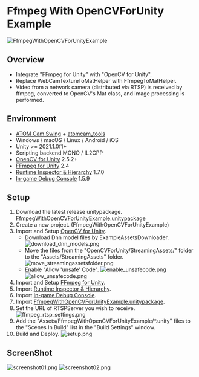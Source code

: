 # Ffmpeg With OpenCVForUnity Example
![FfmpegWithOpenCVForUnityExample](https://user-images.githubusercontent.com/7920392/221954204-416c4240-fb9b-4346-a36a-9f0951666ca4.gif)

## Overview
- Integrate "FFmpeg for Unity" with "OpenCV for Unity".
- Replace WebCamTextureToMatHelper with FfmpegToMatHelper.
- Video from a network camera (distributed via RTSP) is received by ffmpeg, converted to OpenCV's Mat class, and image processing is performed.


## Environment
- [ATOM Cam Swing](https://www.atomtech.co.jp/products/atomcamswing) + [atomcam_tools](https://github.com/mnakada/atomcam_tools)
- Windows / macOS / Linux / Android / iOS
- Unity >= 2021.1.0f1+
- Scripting backend MONO / IL2CPP
- [OpenCV for Unity](https://assetstore.unity.com/packages/tools/integration/opencv-for-unity-21088?aid=1011l4ehR) 2.5.2+
- [FFmpeg for Unity](https://assetstore.unity.com/packages/tools/video/ffmpeg-for-unity-199811) 2.4
- [Runtime Inspector & Hierarchy](https://assetstore.unity.com/packages/tools/gui/runtime-inspector-hierarchy-111349) 1.7.0
- [In-game Debug Console](https://assetstore.unity.com/packages/tools/gui/in-game-debug-console-68068#releases) 1.5.9


## Setup
1. Download the latest release unitypackage. [FfmpegWithOpenCVForUnityExample.unitypackage](https://github.com/EnoxSoftware/FfmpegWithOpenCVForUnityExample/releases)
1. Create a new project. (FfmpegWithOpenCVForUnityExample)
1. Import and Setup [OpenCV for Unity](https://assetstore.unity.com/packages/tools/integration/opencv-for-unity-21088?aid=1011l4ehR).
    * Download Dnn model files by ExampleAssetsDownloader.
    ![download_dnn_models.png](download_dnn_models.png)
    * Move the files from the "OpenCVForUnity/StreamingAssets/" folder to the "Assets/StreamingAssets" folder.
    ![move_streamingassetsfolder.png](move_streamingassetsfolder.png)
    * Enable "Allow 'unsafe' Code".
    ![enable_unsafecode.png](enable_unsafecode.png)
    ![allow_unsafecode.png](allow_unsafecode.png)
1. Import and Setup [FFmpeg for Unity](https://assetstore.unity.com/packages/tools/video/ffmpeg-for-unity-199811).
1. Import [Runtime Inspector & Hierarchy](https://assetstore.unity.com/packages/tools/gui/runtime-inspector-hierarchy-111349).
1. Import [In-game Debug Console](https://assetstore.unity.com/packages/tools/gui/in-game-debug-console-68068#releases).
1. Import [FfmpegWithOpenCVForUnityExample.unitypackage](https://github.com/EnoxSoftware/FfmpegWithOpenCVForUnityExample/releases).
1. Set the URL of RTSPServer you wish to receive.
    ![ffmpeg_rtsp_settings.png](ffmpeg_rtsp_settings.png)
1. Add the "Assets/FfmpegWithOpenCVForUnityExample/*.unity" files to the "Scenes In Build" list in the "Build Settings" window.
1. Build and Deploy.
    ![setup.png](setup.png)

## ScreenShot
![screenshot01.png](screenshot01.png)
![screenshot02.png](screenshot02.png)

